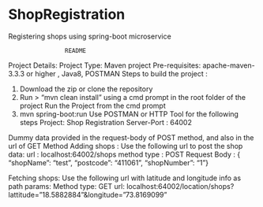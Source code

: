 # ShopRegistration
Registering shops using spring-boot microservice

					README

Project Details:
Project Type: Maven project
Pre-requisites: apache-maven-3.3.3 or higher , Java8, POSTMAN
Steps to build the project :
1.	Download the zip or clone the repository
2.	Run > “mvn clean install”  using a cmd prompt in the root folder of the project
Run the Project from the cmd prompt
1.	mvn spring-boot:run
Use POSTMAN or HTTP Tool for the following steps
Project:  Shop Registration
Server-Port : 64002

Dummy data provided in the request-body of POST method, and also in the url of GET Method
Adding shops :
Use the following url to post the shop data:
url : localhost:64002/shops
method type : POST
Request Body : { “shopName”: “test”, “postcode”: “411061”, “shopNumber”: “1”}

Fetching shops:
Use the following url with latitude and longitude info as path params:
Method type: GET
url: localhost:64002/location/shops?lattitude=”18.5882884”&longitude=”73.8169099”
